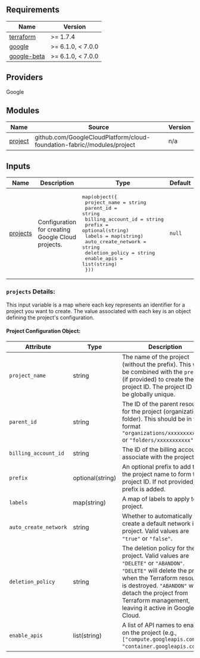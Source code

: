 ## Requirements

| Name | Version |
|------|---------|
| [terraform](#requirement_terraform) | >= 1.7.4 |
| [google](#requirement_google) | >= 6.1.0, < 7.0.0 |
| [google-beta](#requirement\_google-beta) | >= 6.1.0, < 7.0.0 |

## Providers

Google

## Modules

| Name | Source | Version |
|------|--------|---------|
| [project](main.tf#L1) | github.com/GoogleCloudPlatform/cloud-foundation-fabric//modules/project | n/a |


## Inputs

| Name | Description | Type | Default | Required |
|------|-------------|------|---------|:--------:|
| [projects](variable.tf#L1) | Configuration for creating Google Cloud projects. | <pre>map(object({<br/>    project_name        = string<br/>    parent_id           = string<br/>    billing_account_id  = string<br/>    prefix              = optional(string)<br/>    labels              = map(string)<br/>    auto_create_network = string<br/>    deletion_policy     = string<br/>    enable_apis         = list(string)<br/>  }))</pre> | `null` | Yes |

<a name="input_projects"></a>

### `projects` Details:

This input variable is a map where each key represents an identifier for a project you want to create. The value associated with each key is an object defining the project's configuration.

#### Project Configuration Object:

| Attribute | Type | Description | Required | Default |
| --------- | ---- | ----------- | -------- | ------- |
| `project_name` | string | The name of the project (without the prefix). This will be combined with the `prefix` (if provided) to create the final project ID. The project ID must be globally unique. | Yes | |
| `parent_id` | string | The ID of the parent resource for the project (organization or folder).  This should be in the format `"organizations/xxxxxxxxxxx"` or `"folders/xxxxxxxxxxx"`. | Yes | |
| `billing_account_id` | string | The ID of the billing account to associate with the project. | Yes | |
| `prefix` | optional(string) | An optional prefix to add to the project name to form the project ID. If not provided, no prefix is added. | No | |
| `labels` | map(string) | A map of labels to apply to the project. | No | |
| `auto_create_network` | string | Whether to automatically create a default network in the project. Valid values are `"true"` or `"false"`. | Yes | |
| `deletion_policy` | string | The deletion policy for the project. Valid values are `"DELETE"` or `"ABANDON"`. `"DELETE"` will delete the project when the Terraform resource is destroyed. `"ABANDON"` will detach the project from Terraform management, leaving it active in Google Cloud. | Yes | |
| `enable_apis` | list(string) | A list of API names to enable on the project (e.g., `["compute.googleapis.com", "container.googleapis.com"]`). | No | |